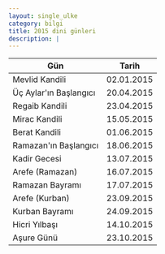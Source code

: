 ```yaml
---
layout: single_ulke
category: bilgi
title: 2015 dini günleri
description: |
---
```



|Gün|Tarih|
|-------------------------------|---|
| Mevlid Kandili | 02.01.2015 |
| Üç Aylar'ın Başlangıcı | 20.04.2015 |
| Regaib Kandili | 23.04.2015 |
| Mirac Kandili | 15.05.2015 |
| Berat Kandili | 01.06.2015 |
| Ramazan'ın Başlangıcı | 18.06.2015 |
| Kadir Gecesi | 13.07.2015 |
| Arefe (Ramazan) | 16.07.2015 |
| Ramazan Bayramı | 17.07.2015 |
| Arefe (Kurban) | 23.09.2015 |
| Kurban Bayramı | 24.09.2015 |
| Hicri Yılbaşı | 14.10.2015 |
| Aşure Günü | 23.10.2015 |
